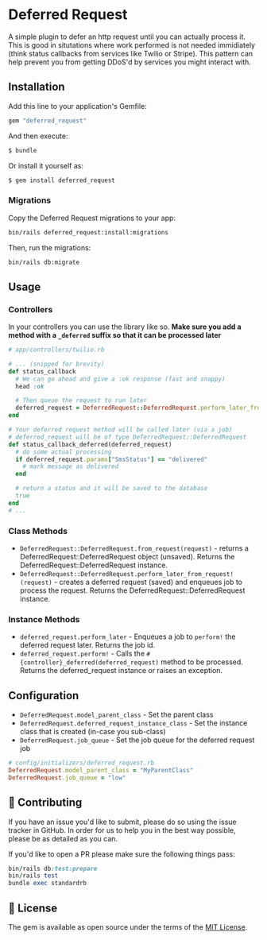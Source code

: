# Deferred Request
A simple plugin to defer an http request until you can actually process it. This is good in situtations where work performed is not needed immidiately (think status callbacks from services like Twilio or Stripe). This pattern can help prevent you from getting DDoS'd by services you might interact with.

## Installation
Add this line to your application's Gemfile:

```ruby
gem "deferred_request"
```

And then execute:
```bash
$ bundle
```

Or install it yourself as:
```bash
$ gem install deferred_request
```

### Migrations
Copy the Deferred Request migrations to your app:

```bash
bin/rails deferred_request:install:migrations
```

Then, run the migrations:

```bash
bin/rails db:migrate
```

## Usage

### Controllers
In your controllers you can use the library like so. **Make sure you add a method with a `_deferred` suffix so that it can be processed later**

```ruby
# app/controllers/twilio.rb

# ... (snipped for brevity)
def status_callback
  # We can go ahead and give a :ok response (fast and snappy)
  head :ok

  # Then queue the request to run later
  deferred_request = DeferredRequest::DeferredRequest.perform_later_from_request!(request)
end

# Your deferred request method will be called later (via a job)
# deferred_request will be of type DeferredRequest::DeferredRequest
def status_callback_deferred(deferred_request)
  # do some actual processing
  if deferred_request.params["SmsStatus"] == "delivered"
    # mark message as delivered
  end

  # return a status and it will be saved to the database
  true
end
# ...
```

### Class Methods
- `DeferredRequest::DeferredRequest.from_request(request)` - returns a DeferredRequest::DeferredRequest object (unsaved). Returns the DeferredRequest::DeferredRequest instance.
- `DeferredRequest::DeferredRequest.perform_later_from_request!(request)` - creates a deferred request (saved) and enqueues job to process the request. Returns the DeferredRequest::DeferredRequest instance.

### Instance Methods
- `deferred_request.perform_later` - Enqueues a job to `perform!` the deferred request later. Returns the job id.
- `deferred_request.perform!` - Calls the `#{controller}_deferred(deferred_request)` method to be processed. Returns the deferred_request instance or raises an exception.

## Configuration

- `DeferredRequest.model_parent_class` - Set the parent class
- `DeferredRequest.deferred_request_instance_class` - Set the instance class that is created (in-case you sub-class)
- `DeferredRequest.job_queue` - Set the job queue for the deferred request job

```ruby
# config/initializers/deferred_request.rb
DeferredRequest.model_parent_class = "MyParentClass"
DeferredRequest.job_queue = "low"
```


## 🙏 Contributing

If you have an issue you'd like to submit, please do so using the issue tracker in GitHub. In order for us to help you in the best way possible, please be as detailed as you can.

If you'd like to open a PR please make sure the following things pass:

```ruby
bin/rails db:test:prepare
bin/rails test
bundle exec standardrb
```

## 📝 License

The gem is available as open source under the terms of the [MIT License](http://opensource.org/licenses/MIT).
